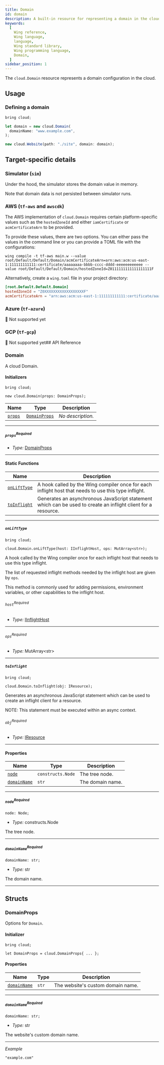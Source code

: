 ```yaml
---
title: Domain
id: domain
description: A built-in resource for representing a domain in the cloud.
keywords:
  [
    Wing reference,
    Wing language,
    language,
    Wing standard library,
    Wing programming language,
    Domain,
  ]
sidebar_position: 1
---
```


The `cloud.Domain` resource represents a domain configuration in the cloud.

## Usage

### Defining a domain

```js example
bring cloud;

let domain = new cloud.Domain(
  domainName: "www.example.com",
);

new cloud.Website(path: "./site", domain: domain);
```

## Target-specific details

### Simulator (`sim`)

Under the hood, the simulator stores the domain value in memory.

Note that domain data is not persisted between simulator runs.

### AWS (`tf-aws` and `awscdk`)

The AWS implementation of `cloud.Domain` requires certain platform-specific values such as the `hostedZoneId` and either `iamCertificate` or `acmCertificateArn` to be provided.

To provide these values, there are two options. You can either pass the values in the command line or you can provide a TOML file with the configurations:

```
wing compile -t tf-aws main.w --value root/Default/Default/Domain/acmCertificateArn=arn:aws:acm:us-east-1:111111111111:certificate/aaaaaaaa-bbbb-cccc-dddd-eeeeeeeeeeee --value root/Default/Default/Domain/hostedZoneId=Z0111111111111111111F
```

Alternatively, create a `wing.toml` file in your project directory:

```toml
[root.Default.Default.Domain]
hostedZoneId = "Z0XXXXXXXXXXXXXXXXXXF"
acmCertificateArn = "arn:aws:acm:us-east-1:111111111111:certificate/aaaaaaaa-bbbb-cccc-dddd-eeeeeeeeeeee"
```

### Azure (`tf-azure`)

🚧 Not supported yet

### GCP (`tf-gcp`)

🚧 Not supported yet## API Reference <a name="API Reference" id="API Reference"></a>

### Domain <a name="Domain" id="@winglang/sdk.cloud.Domain"></a>

A cloud Domain.

#### Initializers <a name="Initializers" id="@winglang/sdk.cloud.Domain.Initializer"></a>

```wing
bring cloud;

new cloud.Domain(props: DomainProps);
```

| **Name** | **Type** | **Description** |
| --- | --- | --- |
| <code><a href="#@winglang/sdk.cloud.Domain.Initializer.parameter.props">props</a></code> | <code><a href="#@winglang/sdk.cloud.DomainProps">DomainProps</a></code> | *No description.* |

---

##### `props`<sup>Required</sup> <a name="props" id="@winglang/sdk.cloud.Domain.Initializer.parameter.props"></a>

- *Type:* <a href="#@winglang/sdk.cloud.DomainProps">DomainProps</a>

---


#### Static Functions <a name="Static Functions" id="Static Functions"></a>

| **Name** | **Description** |
| --- | --- |
| <code><a href="#@winglang/sdk.cloud.Domain.onLiftType">onLiftType</a></code> | A hook called by the Wing compiler once for each inflight host that needs to use this type inflight. |
| <code><a href="#@winglang/sdk.cloud.Domain.toInflight">toInflight</a></code> | Generates an asynchronous JavaScript statement which can be used to create an inflight client for a resource. |

---

##### `onLiftType` <a name="onLiftType" id="@winglang/sdk.cloud.Domain.onLiftType"></a>

```wing
bring cloud;

cloud.Domain.onLiftType(host: IInflightHost, ops: MutArray<str>);
```

A hook called by the Wing compiler once for each inflight host that needs to use this type inflight.

The list of requested inflight methods
needed by the inflight host are given by `ops`.

This method is commonly used for adding permissions, environment variables, or
other capabilities to the inflight host.

###### `host`<sup>Required</sup> <a name="host" id="@winglang/sdk.cloud.Domain.onLiftType.parameter.host"></a>

- *Type:* <a href="#@winglang/sdk.std.IInflightHost">IInflightHost</a>

---

###### `ops`<sup>Required</sup> <a name="ops" id="@winglang/sdk.cloud.Domain.onLiftType.parameter.ops"></a>

- *Type:* MutArray&lt;str&gt;

---

##### `toInflight` <a name="toInflight" id="@winglang/sdk.cloud.Domain.toInflight"></a>

```wing
bring cloud;

cloud.Domain.toInflight(obj: IResource);
```

Generates an asynchronous JavaScript statement which can be used to create an inflight client for a resource.

NOTE: This statement must be executed within an async context.

###### `obj`<sup>Required</sup> <a name="obj" id="@winglang/sdk.cloud.Domain.toInflight.parameter.obj"></a>

- *Type:* <a href="#@winglang/sdk.std.IResource">IResource</a>

---

#### Properties <a name="Properties" id="Properties"></a>

| **Name** | **Type** | **Description** |
| --- | --- | --- |
| <code><a href="#@winglang/sdk.cloud.Domain.property.node">node</a></code> | <code>constructs.Node</code> | The tree node. |
| <code><a href="#@winglang/sdk.cloud.Domain.property.domainName">domainName</a></code> | <code>str</code> | The domain name. |

---

##### `node`<sup>Required</sup> <a name="node" id="@winglang/sdk.cloud.Domain.property.node"></a>

```wing
node: Node;
```

- *Type:* constructs.Node

The tree node.

---

##### `domainName`<sup>Required</sup> <a name="domainName" id="@winglang/sdk.cloud.Domain.property.domainName"></a>

```wing
domainName: str;
```

- *Type:* str

The domain name.

---



## Structs <a name="Structs" id="Structs"></a>

### DomainProps <a name="DomainProps" id="@winglang/sdk.cloud.DomainProps"></a>

Options for `Domain`.

#### Initializer <a name="Initializer" id="@winglang/sdk.cloud.DomainProps.Initializer"></a>

```wing
bring cloud;

let DomainProps = cloud.DomainProps{ ... };
```

#### Properties <a name="Properties" id="Properties"></a>

| **Name** | **Type** | **Description** |
| --- | --- | --- |
| <code><a href="#@winglang/sdk.cloud.DomainProps.property.domainName">domainName</a></code> | <code>str</code> | The website's custom domain name. |

---

##### `domainName`<sup>Required</sup> <a name="domainName" id="@winglang/sdk.cloud.DomainProps.property.domainName"></a>

```wing
domainName: str;
```

- *Type:* str

The website's custom domain name.

---

*Example*

```wing
"example.com"
```



